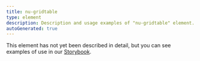 ```yaml
---
title: nu-gridtable
type: element
description: Description and usage examples of "nu-gridtable" element.
autoGenerated: true
---
```


This element has not yet been described in detail, but you can see examples of use in our [Storybook](/storybook).